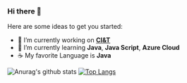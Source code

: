 ### Hi there 👋

Here are some ideas to get you started:

- 🔭 I’m currently working on [**CI&T**](https://br.ciandt.com/)
- 🌱 I’m currently learning **Java**, **Java Script**, **Azure Cloud**
- :coffee: My favorite Language is **Java**

<div data-iframe-width="150" data-iframe-height="270" data-share-badge-id="e606c5b4-b6e3-4e37-8f44-0f3a000918ea" data-share-badge-host="https://www.credly.com"></div><script type="text/javascript" async src="//cdn.credly.com/assets/utilities/embed.js"></script>

![Anurag's github stats](https://github-readme-stats.vercel.app/api?username=alextchatalov&count_private=true&show_icons=true&theme=great-gatsby)
[![Top Langs](https://github-readme-stats.vercel.app/api/top-langs/?username=alextchatalov&theme=great-gatsby&layout=compact)](https://github.com/alextchatalov/github-readme-stats)
